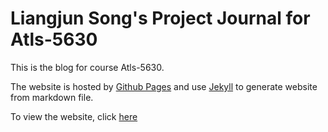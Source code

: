 # Liangjun Song's Project Journal for Atls-5630

This is the blog for course Atls-5630.

The website is hosted by [Github Pages](https://pages.github.com/) and use [Jekyll](http://jekyllrb.com) to generate website from markdown file.

To view the website, click [here](https://liangjunsong.github.io/)
